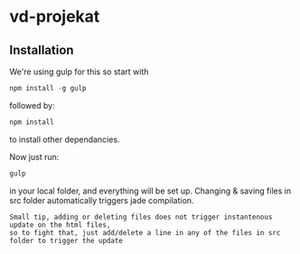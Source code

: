 # vd-projekat


## Installation

We're using gulp for this so start with
```javascript
npm install -g gulp
```
followed by:
```javascript
npm install
``` 
to install other dependancies.

Now just run:
```javascript
gulp
```
 in your local folder, and everything will be set up.
Changing & saving files in src folder automatically triggers jade compilation.
```
Small tip, adding or deleting files does not trigger instantenous update on the html files, 
so to fight that, just add/delete a line in any of the files in src folder to trigger the update
```